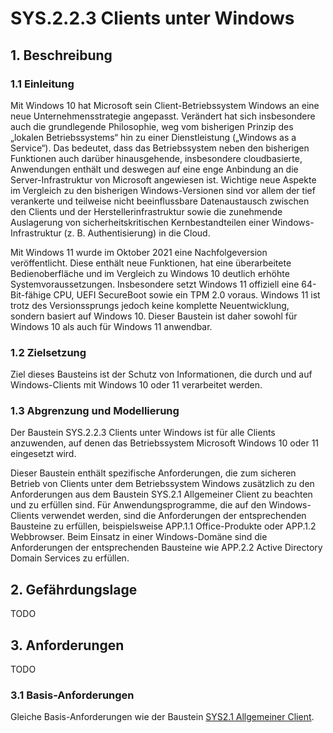 # SYS.2.2.3 Clients unter Windows
## 1. Beschreibung
### 1.1 Einleitung
Mit Windows 10 hat Microsoft sein Client-Betriebssystem Windows an eine neue Unternehmensstrategie angepasst. Verändert hat sich insbesondere auch die grundlegende Philosophie, weg vom bisherigen Prinzip des „lokalen Betriebssystems“ hin zu einer Dienstleistung („Windows as a Service“). Das bedeutet, dass das Betriebssystem
neben den bisherigen Funktionen auch darüber hinausgehende, insbesondere cloudbasierte, Anwendungen enthält und deswegen auf eine enge Anbindung an die Server-Infrastruktur von Microsoft angewiesen ist. Wichtige
neue Aspekte im Vergleich zu den bisherigen Windows-Versionen sind vor allem der tief verankerte und teilweise
nicht beeinflussbare Datenaustausch zwischen den Clients und der Herstellerinfrastruktur sowie die zunehmende
Auslagerung von sicherheitskritischen Kernbestandteilen einer Windows-Infrastruktur (z. B. Authentisierung) in die
Cloud.

Mit Windows 11 wurde im Oktober 2021 eine Nachfolgeversion veröffentlicht. Diese enthält neue Funktionen, hat
eine überarbeitete Bedienoberfläche und im Vergleich zu Windows 10 deutlich erhöhte Systemvoraussetzungen.
Insbesondere setzt Windows 11 offiziell eine 64-Bit-fähige CPU, UEFI SecureBoot sowie ein TPM 2.0 voraus. Windows 11 ist trotz des Versionssprungs jedoch keine komplette Neuentwicklung, sondern basiert auf Windows 10.
Dieser Baustein ist daher sowohl für Windows 10 als auch für Windows 11 anwendbar.

### 1.2 Zielsetzung
Ziel dieses Bausteins ist der Schutz von Informationen, die durch und auf Windows-Clients mit Windows 10 oder 11 verarbeitet werden.

### 1.3 Abgrenzung und Modellierung
Der Baustein SYS.2.2.3 Clients unter Windows ist für alle Clients anzuwenden, auf denen das Betriebssystem Microsoft Windows 10 oder 11 eingesetzt wird.

Dieser Baustein enthält spezifische Anforderungen, die zum sicheren Betrieb von Clients unter dem Betriebssystem
Windows zusätzlich zu den Anforderungen aus dem Baustein SYS.2.1 Allgemeiner Client zu beachten und zu erfüllen sind. Für Anwendungsprogramme, die auf den Windows-Clients verwendet werden, sind die Anforderungen
der entsprechenden Bausteine zu erfüllen, beispielsweise APP.1.1 Office-Produkte oder APP.1.2 Webbrowser. Beim
Einsatz in einer Windows-Domäne sind die Anforderungen der entsprechenden Bausteine wie APP.2.2 Active Directory Domain Services zu erfüllen.

## 2. Gefährdungslage
TODO

## 3. Anforderungen
TODO

### 3.1 Basis-Anforderungen
Gleiche Basis-Anforderungen wie der Baustein [SYS2.1 Allgemeiner Client](SYS.2.1_Allgemeiner_Client.md).
